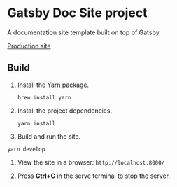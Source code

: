# Gatsby Doc Site project

A documentation site template built on top of Gatsby.

[Production site](https://jcalcaben.github.io/gatsby-doc-site/)

## Build

1. Install the [Yarn package](https://yarnpkg.com/en/).

   ```
   brew install yarn
   ```

1. Install the project dependencies.

   ```
   yarn install
   ```

1.  Build and run the site.

   ```
   yarn develop
   ```

1. View the site in a browser: `http://localhost:8000/`

1. Press **Ctrl+C** in the serve terminal to stop the server.
